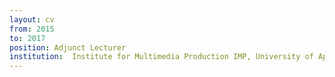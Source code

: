 ```yaml
---
layout: cv
from: 2015
to: 2017
position: Adjunct Lecturer
institution:  Institute for Multimedia Production IMP, University of Applied Sciences Chur (CH)
---
```





